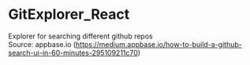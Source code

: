 # GitExplorer_React
Explorer for searching different github repos<br>
Source: appbase.io (https://medium.appbase.io/how-to-build-a-github-search-ui-in-60-minutes-295109211c70)

